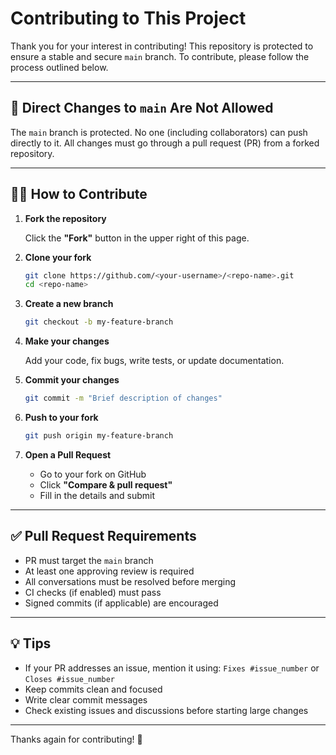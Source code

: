# Contributing to This Project

Thank you for your interest in contributing! This repository is protected to ensure a stable and secure `main` branch. To contribute, please follow the process outlined below.

---

## 🚫 Direct Changes to `main` Are Not Allowed

The `main` branch is protected. No one (including collaborators) can push directly to it. All changes must go through a pull request (PR) from a forked repository.

---

## 🧑‍💻 How to Contribute

1. **Fork the repository**

   Click the **"Fork"** button in the upper right of this page.

2. **Clone your fork**

   ```bash
   git clone https://github.com/<your-username>/<repo-name>.git
   cd <repo-name>
   ```

3. **Create a new branch**

   ```bash
   git checkout -b my-feature-branch
   ```

4. **Make your changes**

   Add your code, fix bugs, write tests, or update documentation.

5. **Commit your changes**

   ```bash
   git commit -m "Brief description of changes"
   ```

6. **Push to your fork**

   ```bash
   git push origin my-feature-branch
   ```

7. **Open a Pull Request**

   * Go to your fork on GitHub
   * Click **"Compare & pull request"**
   * Fill in the details and submit

---

## ✅ Pull Request Requirements

* PR must target the `main` branch
* At least one approving review is required
* All conversations must be resolved before merging
* CI checks (if enabled) must pass
* Signed commits (if applicable) are encouraged

---

## 💡 Tips

* If your PR addresses an issue, mention it using:
  `Fixes #issue_number` or `Closes #issue_number`
* Keep commits clean and focused
* Write clear commit messages
* Check existing issues and discussions before starting large changes

---

Thanks again for contributing! 🎉
